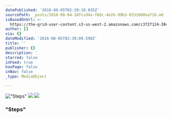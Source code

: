 ```yaml
---
datePublished: '2016-08-05T02:39:10.035Z'
sourcePath: _posts/2016-08-04-18fccd4a-f8dc-4e26-99b3-8531060ea71b.md
isBasedOnUrl: >-
  https://the-grid-user-content.s3-us-west-2.amazonaws.com/c372f124-3844-4dcc-a3da-5fd326521ac1.jpg
author: []
via: {}
dateModified: '2016-08-05T02:39:09.590Z'
title: ''
publisher: {}
description: '                                                                         "Steps"'
starred: false
inFeed: true
hasPage: false
inNav: false
_type: MediaObject

---
```

![                                                                         "Steps"](https://the-grid-user-content.s3-us-west-2.amazonaws.com/c372f124-3844-4dcc-a3da-5fd326521ac1.jpg)
![](https://the-grid-user-content.s3-us-west-2.amazonaws.com/e14aa9aa-af61-419c-ac23-91118eff7d9a.png)
![](https://the-grid-user-content.s3-us-west-2.amazonaws.com/14c1743d-05eb-4570-aa17-333a61c50863.png)

### "Steps"